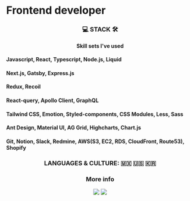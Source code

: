 <h1>Frontend developer</h1>

<h3 align="center">💻 STACK 🛠</h3>
<h4 align="center">Skill sets I've used</h4>
<p align="center">
  <h4>Javascript, React, Typescript, Node.js, Liquid</h4>
</p>
<p align="center">
  <h4>Next.js, Gatsby, Express.js</h4>
</p>
<p align="center">
  <h4>Redux, Recoil</h4>
</p>
<p align="center">
  <h4>React-query, Apollo Client, GraphQL</h4>
</p>
<p align="center">
  <h4>Tailwind CSS, Emotion, Styled-components, CSS Modules, Less, Sass</h4>
</p>
<p align="center">
  <h4>Ant Design, Material UI, AG Grid, Highcharts, Chart.js</h4>
</p>
<p align="center">
  <h4>Git, Notion, Slack, Redmine, AWS(S3, EC2, RDS, CloudFront, Route53), Shopify</h4>
</p>

<h3 align="center"> LANGUAGES & CULTURE: 🇲🇽 🇺🇸 🇰🇷</h2>

<h3 align="center">More info</h2>
<p align="center">
  <img src="https://img.shields.io/badge/-Korean%20Tech%20Blog-11B48A?style=for-the-badge&logo=vimeo&logoColor=white&link=https://velog.io/@jha0402">
<!--   <img src="https://img.shields.io/badge/-Instagram-E4405F?style=for-the-badge&logo=instagram&logoColor=white&link=https://www.instagram.com/zenoanjh/"> -->
  <img src="https://img.shields.io/badge/-Gmail-EA4335?style=for-the-badge&logo=gmail&logoColor=white&link=jha0402@gmail.com">
</p>
